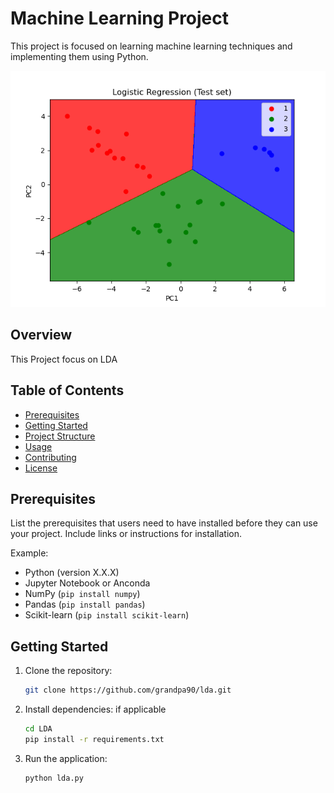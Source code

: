 # Machine Learning Project

This project is focused on learning machine learning techniques and implementing them using Python.

![Machine Learning](Figure_1.png)


## Overview

This Project focus on LDA

## Table of Contents

- [Prerequisites](#prerequisites)
- [Getting Started](#getting-started)
- [Project Structure](#project-structure)
- [Usage](#usage)
- [Contributing](#contributing)
- [License](#license)

## Prerequisites

List the prerequisites that users need to have installed before they can use your project. Include links or instructions for installation.

Example:

- Python (version X.X.X)
- Jupyter Notebook or Anconda 
- NumPy (`pip install numpy`)
- Pandas (`pip install pandas`)
- Scikit-learn (`pip install scikit-learn`)

## Getting Started

1. Clone the repository:

    ```bash
    git clone https://github.com/grandpa90/lda.git
    ```

2. Install dependencies:
    if applicable
    ```bash
    cd LDA
    pip install -r requirements.txt
    ```

3. Run the application:

    ```bash
    python lda.py
    ```
